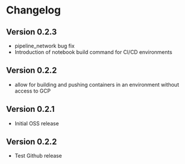 # Changelog #

## Version 0.2.3 ##
* pipeline_network bug fix
* Introduction of notebook build command for CI/CD environments

## Version 0.2.2 ##
* allow for building and pushing containers in an environment without access to GCP  

## Version 0.2.1 ##
* Initial OSS release


## Version 0.2.2 ##
* Test Github release
